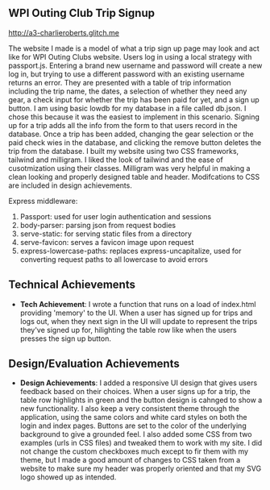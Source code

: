 ## WPI Outing Club Trip Signup

http://a3-charlieroberts.glitch.me

The website I made is a model of what a trip sign up page may look and act like for WPI Outing Clubs website. Users log in using a local strategy with passport.js. Entering a brand new username and password will create a new log in, but trying to use a different password with an existing username returns an error. They are presented with a table of trip information including the trip name, the dates, a selection of whether they need any gear, a check input for whether the trip has been paid for yet, and a sign up button. I am using basic lowdb for my database in a file called db.json. I chose this because it was the easiest to implement in this scenario. Signing up for a trip adds all the info from the form to that users record in the database. Once a trip has been added, changing the gear selection or the paid check wies in the database, and clicking the remove button deletes the trip from the database. I built my website using two CSS frameworks, tailwind and milligram. I liked the look of tailwind and the ease of cusotmization using their classes. Milligram was very helpful in making a clean looking and properly designed table and header. Modifcations to CSS are included in design achievements. 

Express middleware:
1) Passport: used for user login authentication and sessions
2) body-parser: parsing json from request bodies
3) serve-static: for serving static files from a directory
4) serve-favicon: serves a favicon image upon request
5) express-lowercase-paths: replaces express-uncapitalize, used for converting request paths to all lowercase to avoid errors

## Technical Achievements
- **Tech Achievement**: I wrote a function that runs on a load of index.html providing 'memory' to the UI. When a user has signed up for trips and logs out, when they next sign in the UI will update to represent the trips they've signed up for, hilighting the table row like when the users presses the sign up button.

## Design/Evaluation Achievements
- **Design Achievements**: I added a responsive UI design that gives users feedback based on their choices. When a user signs up for a trip, the table row highlights in green and the button design is cahnged to show a new functionality. I also keep a very consistent theme through the application, using the same colors and white card styles on both the login and index pages. Buttons are set to the color of the underlying background to give a grounded feel. I also added some CSS from two examples (urls in CSS files) and tweaked them to work with my site. I did not change the custom checkboxes much except to fir them with my theme, but I made a good amount of changes to CSS taken from a website to make sure my header was properly oriented and that my SVG logo showed up as intended. 

